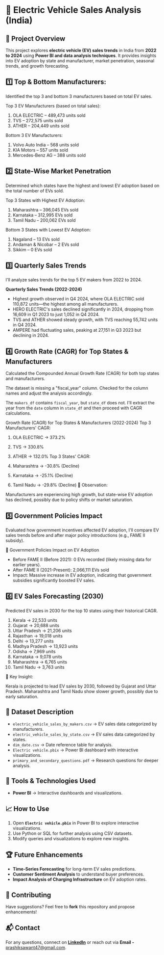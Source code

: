 # 🚗 Electric Vehicle Sales Analysis (India)  

## 📌 Project Overview  
This project explores **electric vehicle (EV) sales trends** in India from **2022 to 2024** using **Power BI and data analysis techniques**. It provides insights into EV adoption by state and manufacturer, market penetration, seasonal trends, and growth forecasting.  

## 1️⃣ Top & Bottom Manufacturers: 

Identified the top 3 and bottom 3 manufacturers based on total EV sales.

Top 3 EV Manufacturers (based on total sales):
1. OLA ELECTRIC – 489,473 units sold
2. TVS – 272,575 units sold
3. ATHER – 204,449 units sold

Bottom 3 EV Manufacturers:
1. Volvo Auto India – 568 units sold
2. KIA Motors – 557 units sold
3. Mercedes-Benz AG – 388 units sold


## 2️⃣ State-Wise Market Penetration

Determined which states have the highest and lowest EV adoption based on the total number of EVs sold. ​​

Top 3 States with Highest EV Adoption:
1. Maharashtra – 396,045 EVs sold
2. Karnataka – 312,995 EVs sold
3. Tamil Nadu – 200,062 EVs sold

Bottom 3 States with Lowest EV Adoption:
1. Nagaland – 13 EVs sold
2. Andaman & Nicobar – 2 EVs sold
3. Sikkim – 0 EVs sold


## 3️⃣ Quarterly Sales Trends
I'll analyze sales trends for the top 5 EV makers from 2022 to 2024. ​​

**Quarterly Sales Trends (2022-2024)**
- Highest growth observed in Q4 2024, where OLA ELECTRIC sold 110,872 units—the highest among all manufacturers.
- HERO ELECTRIC's sales declined significantly in 2024, dropping from 16,609 in Q1 2023 to just 1,052 in Q4 2024.
- TVS and ATHER showed steady growth, with TVS reaching 55,742 units in Q4 2024.
- AMPERE had fluctuating sales, peaking at 27,151 in Q3 2023 but declining in 2024.


## 4️⃣ Growth Rate (CAGR) for Top States & Manufacturers
Calculated the Compounded Annual Growth Rate (CAGR) for both top states and manufacturers. ​​

The dataset is missing a "fiscal_year" column. Checked for the column names and adjust the analysis accordingly. ​​

The `makers_df` contains `fiscal_year`, but `state_df` does not. I'll extract the year from the `date` column in `state_df` and then proceed with CAGR calculations. ​​

Growth Rate (CAGR) for Top States & Manufacturers (2022-2024)
Top 3 Manufacturers' CAGR:

1. OLA ELECTRIC → 373.2%
2. TVS → 330.8%
3. ATHER → 132.0%
Top 3 States' CAGR:

1. Maharashtra → -30.8% (Decline)
2. Karnataka → -25.1% (Decline)
3. Tamil Nadu → -29.8% (Decline)
🚨 Observation:

Manufacturers are experiencing high growth, but state-wise EV adoption has declined, possibly due to policy shifts or market saturation.


## 5️⃣ Government Policies Impact
Evaluated how government incentives affected EV adoption, I'll compare EV sales trends before and after major policy introductions (e.g., FAME II subsidy).​​

🚨 Government Policies Impact on EV Adoption

- Before FAME II (Before 2021): 0 EVs recorded (likely missing data for earlier years).
- After FAME II (2021-Present): 2,066,111 EVs sold
- Impact: Massive increase in EV adoption, indicating that government subsidies significantly boosted EV sales.


## 6️⃣ EV Sales Forecasting (2030)
Predicted EV sales in 2030 for the top 10 states using their historical CAGR. ​​

1. Kerala → 22,533 units
2. Gujarat → 20,688 units
3. Uttar Pradesh → 21,206 units
4. Rajasthan → 19,018 units
5. Delhi → 13,277 units
6. Madhya Pradesh → 13,923 units
7. Odisha → 7,969 units
8. Karnataka → 9,078 units
9. Maharashtra → 6,765 units
10. Tamil Nadu → 3,763 units


🚀 Key Insight:

Kerala is projected to lead EV sales by 2030, followed by Gujarat and Uttar Pradesh.
Maharashtra and Tamil Nadu show slower growth, possibly due to early saturation.


## 📂 Dataset Description  
- `electric_vehicle_sales_by_makers.csv` → EV sales data categorized by manufacturers.  
- `electric_vehicle_sales_by_state.csv` → EV sales data categorized by states.  
- `dim_date.csv` → Date reference table for analysis.  
- `Electric vehicle.pbix` → Power BI dashboard with interactive visualizations.  
- `primary_and_secondary_questions.pdf` → Research questions for deeper analysis.  

## 🚀 Tools & Technologies Used  
- **Power BI** → Interactive dashboards and visualizations.  

## 📈 How to Use  
1. Open **`Electric vehicle.pbix`** in Power BI to explore interactive visualizations.  
2. Use Python or SQL for further analysis using CSV datasets.  
3. Modify queries and visualizations to explore new insights.  

## 🏆 Future Enhancements  
- **Time-Series Forecasting** for long-term EV sales predictions.  
- **Customer Sentiment Analysis** to understand buyer preferences.  
- **Impact Analysis of Charging Infrastructure** on EV adoption rates.  

## 🤝 Contributing  
Have suggestions? Feel free to **fork** this repository and propose enhancements!  

## 📬 Contact  
For any questions, connect on **[LinkedIn](www.linkedin.com/in/prashik-sawant-ds)** or reach out via **Email -** prashiksawant47@gmail.com.  
